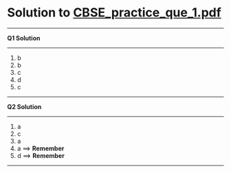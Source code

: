 # Solution to [CBSE_practice_que_1.pdf](Question_Bank/../CBSE_practise_que_1.pdf)

<hr>

**Q1 Solution**

<hr>

1. b
2. b
3. c
4. d
5. c

<hr>

**Q2 Solution**

<hr>

1. a
2. c
3. a
4. a ==> **Remember**
5. d ==> **Remember**

<hr>

